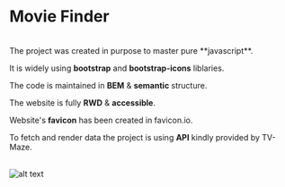 # Movie Finder
<br />
The project was created in purpose to master pure **javascript**.

It is widely using **bootstrap** and **bootstrap-icons** liblaries. 

The code is maintained in **BEM** & **semantic** structure.

The website is fully **RWD** & **accessible**.

Website's **favicon** has been created in favicon.io.

To fetch and render data the project is using **API** kindly provided by TV-Maze.
<br /><br />

![alt text](https://github.com/Dabrowa123/appTV/blob/master/assets/images/movie-finder.jpg?raw=true)
